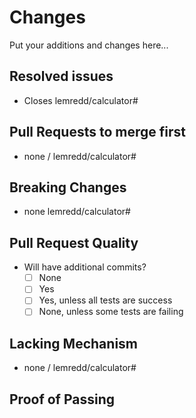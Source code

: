 # Changes
Put your additions and changes here...

## Resolved issues
- Closes lemredd/calculator#

## Pull Requests to merge first
<!--
Specify unmerged pull requests required before merging this one.
This is to avoid complicating conflicts.
-->
- none / lemredd/calculator#

## Breaking Changes
- none lemredd/calculator#

## Pull Request Quality
- Will have additional commits?
  - [ ] None
  - [ ] Yes
  - [ ] Yes, unless all tests are success
  - [ ] None, unless some tests are failing

## Lacking Mechanism
- none / lemredd/calculator#

## Proof of Passing
<!--
To be setup once tests are configured.
-->
